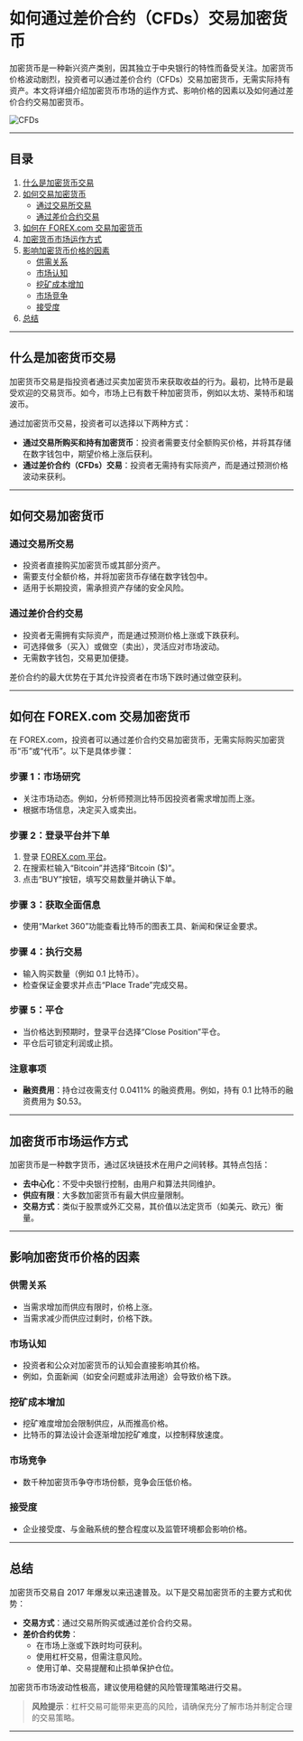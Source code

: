 # 如何通过差价合约（CFDs）交易加密货币

加密货币是一种新兴资产类别，因其独立于中央银行的特性而备受关注。加密货币价格波动剧烈，投资者可以通过差价合约（CFDs）交易加密货币，无需实际持有资产。本文将详细介绍加密货币市场的运作方式、影响价格的因素以及如何通过差价合约交易加密货币。

![CFDs](https://github.com/user-attachments/assets/e89a461c-a93a-424b-a815-bdb3408c457e)

---

## 目录
1. [什么是加密货币交易](#什么是加密货币交易)
2. [如何交易加密货币](#如何交易加密货币)
   - [通过交易所交易](#通过交易所交易)
   - [通过差价合约交易](#通过差价合约交易)
3. [如何在 FOREX.com 交易加密货币](#如何在-forexcom-交易加密货币)
4. [加密货币市场运作方式](#加密货币市场运作方式)
5. [影响加密货币价格的因素](#影响加密货币价格的因素)
   - [供需关系](#供需关系)
   - [市场认知](#市场认知)
   - [挖矿成本增加](#挖矿成本增加)
   - [市场竞争](#市场竞争)
   - [接受度](#接受度)
6. [总结](#总结)

---

## 什么是加密货币交易

加密货币交易是指投资者通过买卖加密货币来获取收益的行为。最初，比特币是最受欢迎的交易货币。如今，市场上已有数千种加密货币，例如以太坊、莱特币和瑞波币。

通过加密货币交易，投资者可以选择以下两种方式：

- **通过交易所购买和持有加密货币**：投资者需要支付全额购买价格，并将其存储在数字钱包中，期望价格上涨后获利。
- **通过差价合约（CFDs）交易**：投资者无需持有实际资产，而是通过预测价格波动来获利。

---

## 如何交易加密货币

### 通过交易所交易
- 投资者直接购买加密货币或其部分资产。
- 需要支付全额价格，并将加密货币存储在数字钱包中。
- 适用于长期投资，需承担资产存储的安全风险。

### 通过差价合约交易
- 投资者无需拥有实际资产，而是通过预测价格上涨或下跌获利。
- 可选择做多（买入）或做空（卖出），灵活应对市场波动。
- 无需数字钱包，交易更加便捷。

差价合约的最大优势在于其允许投资者在市场下跌时通过做空获利。

---

## 如何在 FOREX.com 交易加密货币

在 FOREX.com，投资者可以通过差价合约交易加密货币，无需实际购买加密货币“币”或“代币”。以下是具体步骤：

### 步骤 1：市场研究
- 关注市场动态。例如，分析师预测比特币因投资者需求增加而上涨。
- 根据市场信息，决定买入或卖出。

### 步骤 2：登录平台并下单
1. 登录 [FOREX.com 平台](https://www.forex.com/en/account-login/)。
2. 在搜索栏输入“Bitcoin”并选择“Bitcoin ($)”。
3. 点击“BUY”按钮，填写交易数量并确认下单。

### 步骤 3：获取全面信息
- 使用“Market 360”功能查看比特币的图表工具、新闻和保证金要求。

### 步骤 4：执行交易
- 输入购买数量（例如 0.1 比特币）。
- 检查保证金要求并点击“Place Trade”完成交易。

### 步骤 5：平仓
- 当价格达到预期时，登录平台选择“Close Position”平仓。
- 平仓后可锁定利润或止损。

### 注意事项
- **融资费用**：持仓过夜需支付 0.0411% 的融资费用。例如，持有 0.1 比特币的融资费用为 $0.53。

---

## 加密货币市场运作方式

加密货币是一种数字货币，通过区块链技术在用户之间转移。其特点包括：

- **去中心化**：不受中央银行控制，由用户和算法共同维护。
- **供应有限**：大多数加密货币有最大供应量限制。
- **交易方式**：类似于股票或外汇交易，其价值以法定货币（如美元、欧元）衡量。

---

## 影响加密货币价格的因素

### 供需关系
- 当需求增加而供应有限时，价格上涨。
- 当需求减少而供应过剩时，价格下跌。

### 市场认知
- 投资者和公众对加密货币的认知会直接影响其价格。
- 例如，负面新闻（如安全问题或非法用途）会导致价格下跌。

### 挖矿成本增加
- 挖矿难度增加会限制供应，从而推高价格。
- 比特币的算法设计会逐渐增加挖矿难度，以控制释放速度。

### 市场竞争
- 数千种加密货币争夺市场份额，竞争会压低价格。

### 接受度
- 企业接受度、与金融系统的整合程度以及监管环境都会影响价格。

---

## 总结

加密货币交易自 2017 年爆发以来迅速普及。以下是交易加密货币的主要方式和优势：

- **交易方式**：通过交易所购买或通过差价合约交易。
- **差价合约优势**：
  - 在市场上涨或下跌时均可获利。
  - 使用杠杆交易，但需注意风险。
  - 使用订单、交易提醒和止损单保护仓位。

加密货币市场波动性极高，建议使用稳健的风险管理策略进行交易。

> **风险提示**：杠杆交易可能带来更高的风险，请确保充分了解市场并制定合理的交易策略。

---
